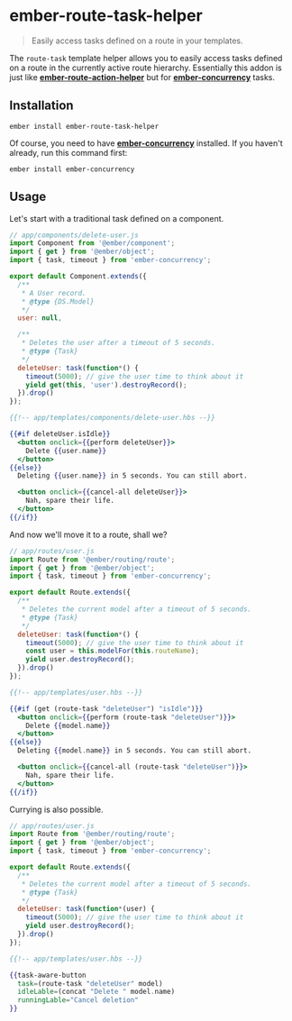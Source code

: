 # ember-route-task-helper

> Easily access tasks defined on a route in your templates.

The `route-task` template helper allows you to easily access tasks defined on a
route in the currently active route hierarchy. Essentially this addon is just
like [**ember-route-action-helper**][ember-route-action-helper] but for
[**ember-concurrency**][ember-concurrency] tasks.

## Installation

```
ember install ember-route-task-helper
```

Of course, you need to have [**ember-concurrency**][ember-concurrency]
installed. If you haven't already, run this command first:

```
ember install ember-concurrency
```

## Usage

Let's start with a traditional task defined on a component.

```js
// app/components/delete-user.js
import Component from '@ember/component';
import { get } from '@ember/object';
import { task, timeout } from 'ember-concurrency';

export default Component.extends({
  /**
   * A User record.
   * @type {DS.Model}
   */
  user: null,

  /**
   * Deletes the user after a timeout of 5 seconds.
   * @type {Task}
   */
  deleteUser: task(function*() {
    timeout(5000); // give the user time to think about it
    yield get(this, 'user').destroyRecord();
  }).drop()
});
```

```hbs
{{!-- app/templates/components/delete-user.hbs --}}

{{#if deleteUser.isIdle}}
  <button onclick={{perform deleteUser}}>
    Delete {{user.name}}
  </button>
{{else}}
  Deleting {{user.name}} in 5 seconds. You can still abort.

  <button onclick={{cancel-all deleteUser}}>
    Nah, spare their life.
  </button>
{{/if}}
```

And now we'll move it to a route, shall we?

```js
// app/routes/user.js
import Route from '@ember/routing/route';
import { get } from '@ember/object';
import { task, timeout } from 'ember-concurrency';

export default Route.extends({
  /**
   * Deletes the current model after a timeout of 5 seconds.
   * @type {Task}
   */
  deleteUser: task(function*() {
    timeout(5000); // give the user time to think about it
    const user = this.modelFor(this.routeName);
    yield user.destroyRecord();
  }).drop()
});
```

```hbs
{{!-- app/templates/user.hbs --}}

{{#if (get (route-task "deleteUser") "isIdle")}}
  <button onclick={{perform (route-task "deleteUser")}}>
    Delete {{model.name}}
  </button>
{{else}}
  Deleting {{model.name}} in 5 seconds. You can still abort.

  <button onclick={{cancel-all (route-task "deleteUser")}}>
    Nah, spare their life.
  </button>
{{/if}}
```

Currying is also possible.

```js
// app/routes/user.js
import Route from '@ember/routing/route';
import { get } from '@ember/object';
import { task, timeout } from 'ember-concurrency';

export default Route.extends({
  /**
   * Deletes the current model after a timeout of 5 seconds.
   * @type {Task}
   */
  deleteUser: task(function*(user) {
    timeout(5000); // give the user time to think about it
    yield user.destroyRecord();
  }).drop()
});
```

```hbs
{{!-- app/templates/user.hbs --}}

{{task-aware-button
  task=(route-task "deleteUser" model)
  idleLable=(concat "Delete " model.name)
  runningLable="Cancel deletion"
}}
```

[ember-concurrency]: https://github.com/machty/ember-concurrency
[ember-route-action-helper]: https://github.com/DockYard/ember-route-action-helper

